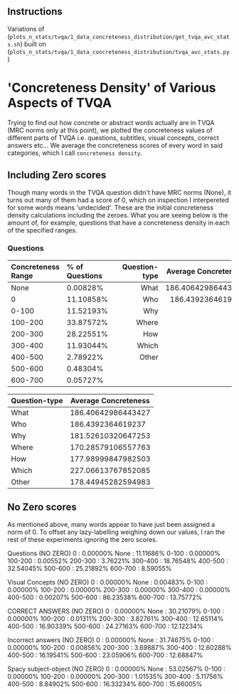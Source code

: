## Instructions
Variations of (`plots_n_stats/tvqa/1_data_concreteness_distribution/get_tvqa_avc_stats.sh`) built on (`plots_n_stats/tvqa/1_data_concreteness_distribution/tvqa_avc_stats.py`)

# 'Concreteness Density' of Various Aspects of TVQA
Trying to find out how concrete or abstract words actually are in TVQA (MRC norms only at this point), we plotted the concreteness values of different parts of TVQA i.e. questions, subtitles, visual concepts, correct answers etc... We average the concreteness scores of every word in said categories, which I call `concreteness density`.

## Including Zero scores
Though many words in the TVQA question didn't have MRC norms (None), it turns out many of them had a score of 0, which on inspection I interpereted for some words means 'undecided'. These are the initial concreteness density calculations including the zeroes. What you are seeing below is the amount of, for example, questions that have a concreteness density in each of the specified ranges.

### Questions
Concreteness Range | % of Questions | | Question-type | Average Concreteness
:-- | :-- | --- | --: | --:
None    | 0.00828%  ||  What    |   186.40642986443427
0       | 11.10858% ||  Who     |   186.4392364619237
0-100   | 11.52193% ||  Why     |
100-200 | 33.87572% ||  Where   |
200-300 | 28.22551% ||  How     |
300-400 | 11.93044% ||  Which   |
400-500 | 2.78922%  ||  Other   |
500-600 | 0.48304%  ||          |
600-700 | 0.05727%  ||          |

Question-type | Average Concreteness
--- | ---
What | 186.40642986443427
Who | 186.4392364619237
Why | 181.52610320647253
Where | 170.28579106557763 
How | 177.98999847982503
Which | 227.06613767852085
Other | 178.44945282594983

## No Zero scores
As mentioned above, many words appear to have just been assigned a norm of 0. To offset any lazy-labelling weighing down our values, I ran the rest of these experiments ignoring the zero scores.

Questions (NO ZERO)
0 : 0.00000%
None : 11.11686%
0-100 : 0.00000%
100-200 : 0.00552%
200-300 : 3.76221%
300-400 : 18.76548%
400-500 : 32.54045%
500-600 : 25.21892%
600-700 : 8.59055%

Visual Concepts (NO ZERO)
0 : 0.00000%
None : 0.00483%
0-100 : 0.00000%
100-200 : 0.00000%
200-300 : 0.00000%
300-400 : 0.00000%
400-500 : 0.00207%
500-600 : 86.23538%
600-700 : 13.75772%

CORRECT ANSWERS (NO ZERO)
0 : 0.00000%
None : 30.21079%
0-100 : 0.00000%
100-200 : 0.01311%
200-300 : 3.82761%
300-400 : 12.65114%
400-500 : 16.90339%
500-600 : 24.27163%
600-700 : 12.12234%

Incorrect answers (NO ZERO)
0 : 0.00000%
None : 31.74675%
0-100 : 0.00000%
100-200 : 0.00856%
200-300 : 3.69887%
300-400 : 12.60288%
400-500 : 16.19541%
500-600 : 23.05906%
600-700 : 12.68847%

Spacy subject-object (NO ZERO)
0 : 0.00000%
None : 53.02567%
0-100 : 0.00000%
100-200 : 0.00000%
200-300 : 1.01535%
300-400 : 5.11756%
400-500 : 8.84902%
500-600 : 16.33234%
600-700 : 15.66005%

